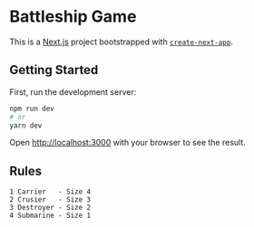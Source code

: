 # Battleship Game

This is a [Next.js](https://nextjs.org/) project bootstrapped with [`create-next-app`](https://github.com/vercel/next.js/tree/canary/packages/create-next-app).

## Getting Started

First, run the development server:

```bash
npm run dev
# or
yarn dev
```

Open [http://localhost:3000](http://localhost:3000) with your browser to see the result.

## Rules

```
1 Carrier   - Size 4
2 Crusier   - Size 3
3 Destroyer - Size 2
4 Submarine - Size 1
```
